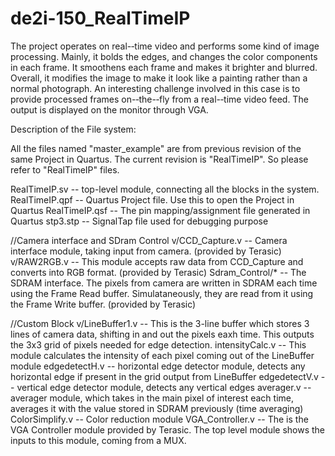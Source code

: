 # de2i-150_RealTimeIP
The  project  operates  on  real-­‐time  video  and  performs  some  kind  of  image  processing.  Mainly,  it  bolds  the  edges,  and  changes  the  color  components  in  each  frame.  It  smoothens  each  frame  and  makes  it  brighter  and  blurred.  Overall,  it  modifies  the  image  to  make  it  look  like  a  painting  rather  than  a  normal  photograph.  An  interesting  challenge  involved  in  this  case  is  to  provide  processed  frames  on-­‐the-­‐fly  from  a  real-­‐time  video  feed.  The  output  is  displayed on the  monitor  through  VGA.

Description of the File system:

All the files named "master_example" are from previous revision of the same Project in Quartus. The current revision is "RealTimeIP". So please refer to "RealTimeIP" files.

RealTimeIP.sv -- top-level module, connecting all the blocks in the system.
RealTimeIP.qpf -- Quartus Project file. Use this to open the Project in Quartus
RealTimeIP.qsf -- The pin mapping/assignment file generated in Quartus 
stp3.stp    -- SignalTap file used for debugging purpose

//Camera interface and SDram Control
v/CCD_Capture.v -- Camera interface module, taking input from camera. (provided by Terasic)
v/RAW2RGB.v -- This module accepts raw data from CCD_Capture and converts into RGB format. (provided by Terasic)
Sdram_Control/* -- The SDRAM interface. The pixels from camera are written in SDRAM each time using the Frame Read buffer. Simulataneously, they are read from it using the Frame Write buffer. (provided by Terasic)

//Custom Block 
v/LineBuffer1.v -- This is the 3-line buffer which stores 3 lines of camera data, shifting in and out the pixels eaxh time. This outputs the 3x3 grid of pixels needed for edge detection.
intensityCalc.v -- This module calculates the intensity of each pixel coming out of the LineBuffer module
edgedetectH.v -- horizontal edge detector module, detects any horizontal edge if present in the grid output from LineBuffer
edgedetectV.v -- vertical edge detector module, detects any vertical edges
averager.v -- averager module, which takes in the main pixel of interest each time, averages it with the value stored in SDRAM previously (time averaging)
ColorSimplify.v -- Color reduction module
VGA_Controller.v -- The is the VGA Controller module provided by Terasic. The top level module shows the inputs to this module, coming from a MUX.
